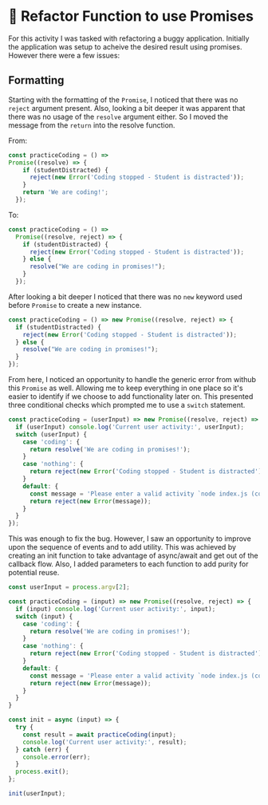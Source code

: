 # 🐛 Refactor Function to use Promises

For this activity I was tasked with refactoring a buggy application. Initially the application was setup to acheive the desired result using promises. However there were a few issues:

## Formatting

Starting with the formatting of the `Promise`, I noticed that there was no `reject` argument present. Also, looking a bit deeper it was apparent that there was no usage of the `resolve` argument either. So I moved the message from the `return` into the resolve function.


From:
```js
const practiceCoding = () =>
Promise((resolve) => {
    if (studentDistracted) {
      reject(new Error('Coding stopped - Student is distracted'));
    }
    return 'We are coding!';
  });
```

To:
```js
const practiceCoding = () =>
  Promise((resolve, reject) => {
    if (studentDistracted) {
      reject(new Error('Coding stopped - Student is distracted'));
    } else {
      resolve("We are coding in promises!");
    }
  });
```

After looking a bit deeper I noticed that there was no `new` keyword used before `Promise` to create a new instance.

```js
const practiceCoding = () => new Promise((resolve, reject) => {
  if (studentDistracted) {
    reject(new Error('Coding stopped - Student is distracted'));
  } else {
    resolve("We are coding in promises!");
  }
});
```
From here, I noticed an opportunity to handle the generic error from withub this `Promise` as well. Allowing me to keep everything in one place so it's easier to identify if we choose to add functionality later on. This presented three conditional checks which prompted me to use a `switch` statement.
```js
const practiceCoding = (userInput) => new Promise((resolve, reject) => {
  if (userInput) console.log('Current user activity:', userInput);
  switch (userInput) {
    case 'coding': {
      return resolve('We are coding in promises!');
    }
    case 'nothing': {
      return reject(new Error('Coding stopped - Student is distracted'));
    }
    default: {
      const message = 'Please enter a valid activity `node index.js (coding|nothing)`';
      return reject(new Error(message));
    }
  }
});
```
This was enough to fix the bug. However, I saw an opportunity to improve upon the sequence of events and to add utility. This was achieved by creating an init function to take advantage of async/await and get out of the callback flow. Also, I added parameters to each function to add purity for potential reuse.

```js
const userInput = process.argv[2];

const practiceCoding = (input) => new Promise((resolve, reject) => {
  if (input) console.log('Current user activity:', input);
  switch (input) {
    case 'coding': {
      return resolve('We are coding in promises!');
    }
    case 'nothing': {
      return reject(new Error('Coding stopped - Student is distracted'));
    }
    default: {
      const message = 'Please enter a valid activity `node index.js (coding|nothing)`';
      return reject(new Error(message));
    }
  }
}

const init = async (input) => {
  try {
    const result = await practiceCoding(input);
    console.log('Current user activity:', result);
  } catch (err) {
    console.error(err);
  }
  process.exit();
};

init(userInput);
```